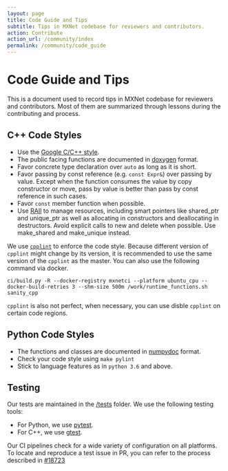 ```yaml
---
layout: page
title: Code Guide and Tips
subtitle: Tips in MXNet codebase for reviewers and contributors.
action: Contribute
action_url: /community/index
permalink: /community/code_guide
---
```

<!--- Licensed to the Apache Software Foundation (ASF) under one -->
<!--- or more contributor license agreements.  See the NOTICE file -->
<!--- distributed with this work for additional information -->
<!--- regarding copyright ownership.  The ASF licenses this file -->
<!--- to you under the Apache License, Version 2.0 (the -->
<!--- "License"); you may not use this file except in compliance -->
<!--- with the License.  You may obtain a copy of the License at -->

<!---   http://www.apache.org/licenses/LICENSE-2.0 -->

<!--- Unless required by applicable law or agreed to in writing, -->
<!--- software distributed under the License is distributed on an -->
<!--- "AS IS" BASIS, WITHOUT WARRANTIES OR CONDITIONS OF ANY -->
<!--- KIND, either express or implied.  See the License for the -->
<!--- specific language governing permissions and limitations -->
<!--- under the License. -->

Code Guide and Tips
===================

This is a document used to record tips in MXNet codebase for reviewers and
contributors. Most of them are summarized through lessons during the
contributing and process.

C++ Code Styles
---------------

-   Use the [Google C/C++ style](https://google.github.io/styleguide/cppguide.html).
-   The public facing functions are documented in [doxygen](https://www.doxygen.nl/manual/docblocks.html) format.
-   Favor concrete type declaration over `auto` as long as it is short.
-   Favor passing by const reference (e.g. `const Expr&`) over passing
    by value. Except when the function consumes the value by copy
    constructor or move, pass by value is better than pass by const
    reference in such cases.
-   Favor `const` member function when possible.
-   Use [RAII](https://en.cppreference.com/w/cpp/language/raii) to manage resources, including smart pointers like shared_ptr and unique_ptr as well as allocating in constructors and deallocating in destructors. Avoid explicit calls to new and delete when possible. Use make_shared and make_unique instead.

We use [`cpplint`](https://github.com/cpplint/cpplint) to enforce the code style. Because
different version of `cpplint` might change by its version, it is
recommended to use the same version of the `cpplint` as the master.
You can also use the following command via docker.

``` {.bash}
ci/build.py -R --docker-registry mxnetci --platform ubuntu_cpu --docker-build-retries 3 --shm-size 500m /work/runtime_functions.sh sanity_cpp
```

`cpplint` is also not perfect, when necessary, you can use disble
`cpplint` on certain code regions.

Python Code Styles
------------------

-   The functions and classes are documented in
    [numpydoc](https://numpydoc.readthedocs.io/en/latest/) format.
-   Check your code style using `make pylint`
-   Stick to language features as in `python 3.6` and above.

Testing
-------

Our tests are maintained in the [/tests](https://github.com/apache/incubator-mxnet/tree/master/tests) folder. We use the following testing tools:
-   For Python, we use [pytest](https://pytest.org).
-   For C++, we use [gtest](https://github.com/google/googletest).

Our CI pipelines check for a wide variety of configuration on all platforms. To locate and reproduce
a test issue in PR, you can refer to the process described in [#18723](https://github.com/apache/incubator-mxnet/issues/18723)

<script async defer src="https://buttons.github.io/buttons.js"></script>
<script src="https://apis.google.com/js/platform.js"></script>
